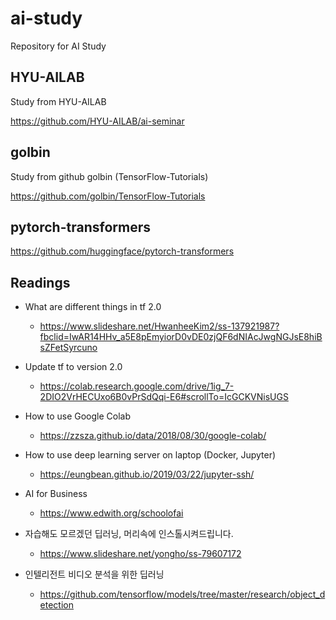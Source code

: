 # ai-study
Repository for AI Study

## HYU-AILAB

Study from HYU-AILAB

https://github.com/HYU-AILAB/ai-seminar

## golbin

Study from github golbin (TensorFlow-Tutorials)

https://github.com/golbin/TensorFlow-Tutorials

## pytorch-transformers

https://github.com/huggingface/pytorch-transformers

## Readings

* What are different things in tf 2.0

  * https://www.slideshare.net/HwanheeKim2/ss-137921987?fbclid=IwAR14HHv_a5E8pEmyiorD0vDE0zjQF6dNIAcJwgNGJsE8hiBsZFetSyrcuno

* Update tf to version 2.0

  * https://colab.research.google.com/drive/1ig_7-2DIO2VrHECUxo6B0vPrSdQqi-E6#scrollTo=IcGCKVNisUGS

* How to use Google Colab

  * https://zzsza.github.io/data/2018/08/30/google-colab/

* How to use deep learning server on laptop (Docker, Jupyter)

  * https://eungbean.github.io/2019/03/22/jupyter-ssh/

* AI for Business

  * https://www.edwith.org/schoolofai

* 자습해도 모르겠던 딥러닝, 머리속에 인스톨시켜드립니다.

  * https://www.slideshare.net/yongho/ss-79607172

* 인텔리전트 비디오 분석을 위한 딥러닝

  * https://github.com/tensorflow/models/tree/master/research/object_detection
